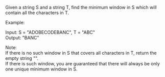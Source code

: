 Given a string S and a string T, find the minimum window in S which will contain all the characters in T.

Example:

Input: S = "ADOBECODEBANC", T = "ABC"<br>
Output: "BANC"

Note:<br>
If there is no such window in S that covers all characters in T, return the empty string "".<br>
If there is such window, you are guaranteed that there will always be only one unique minimum window in S.
